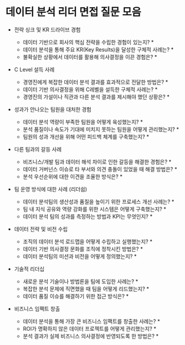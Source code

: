 # 데이터 분석 리더 면접 질문 모음

* 전략 싱크 및 KR 드라이브 경험
  * 데이터 기반으로 회사의 핵심 전략을 수립한 경험이 있는지?
    * 
  * 데이터 분석을 통해 주요 KR(Key Results)을 달성한 구체적 사례는?
    * 
  * 불확실한 상황에서 데이터를 활용해 의사결정을 이끈 경험은?
    * 

* C Level 설득 사례
  * 경영진에게 복잡한 데이터 분석 결과를 효과적으로 전달한 방법은?
    * 
  * 데이터 기반 의사결정을 위해 C레벨을 설득한 구체적 사례는?
    * 
  * 경영진의 가설이나 직관과 다른 분석 결과를 제시해야 했던 상황은?
    * 

* 성과가 안나오는 팀원을 대처한 경험
  * 데이터 분석 역량이 부족한 팀원을 어떻게 육성했는지?
    * 
  * 분석 품질이나 속도가 기대에 미치지 못하는 팀원을 어떻게 관리했는지?
    * 
  * 팀원의 성과 개선을 위해 어떤 피드백 체계를 구축했는지?
    * 

* 다른 팀과의 갈등 사례
  * 비즈니스/개발 팀과 데이터 해석 차이로 인한 갈등을 해결한 경험은?
    * 
  * 데이터 거버넌스 이슈로 타 부서와 의견 충돌이 있었을 때 해결 방법은?
    * 
  * 분석 우선순위에 대한 이견을 조율한 방식은?
    * 

* 팀 운영 방식에 대한 사례 (리더쉽)
  * 데이터 분석팀의 생산성과 품질을 높이기 위한 프로세스 개선 사례는?
    * 
  * 팀 내 지식 공유와 역량 강화를 위한 시스템은 어떻게 구축했는지?
    * 
  * 데이터 분석 팀의 성과를 측정하는 방법과 KPI는 무엇인지?
    * 

* 데이터 전략 및 비전 수립
  * 조직의 데이터 분석 로드맵을 어떻게 수립하고 실행했는지?
    * 
  * 데이터 기반 의사결정 문화를 조직에 정착시킨 방법은?
    * 
  * 데이터 분석팀의 미션과 비전을 어떻게 정의했는지?
    * 

* 기술적 리더십
  * 새로운 분석 기술이나 방법론을 팀에 도입한 사례는?
    * 
  * 복잡한 분석 문제에 직면했을 때 팀을 어떻게 리드했는지?
    * 
  * 데이터 품질 이슈를 해결하기 위한 접근 방식은?
    * 

* 비즈니스 임팩트 창출
  * 데이터 분석을 통해 가장 큰 비즈니스 임팩트를 창출한 사례는?
    * 
  * ROI가 명확하지 않은 데이터 프로젝트를 어떻게 관리했는지?
    * 
  * 분석 결과가 실제 비즈니스 의사결정에 반영되도록 한 방법은?
    * 

